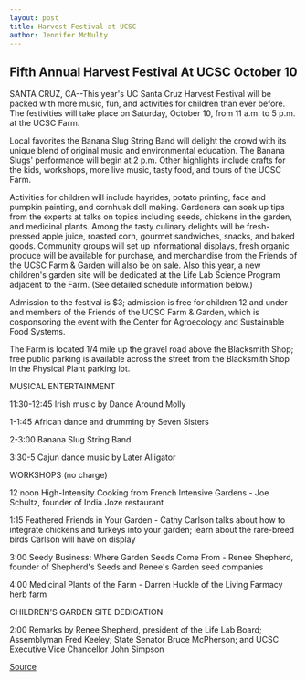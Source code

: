 ```yaml
---
layout: post
title: Harvest Festival at UCSC
author: Jennifer McNulty
---
```


## Fifth Annual Harvest Festival At UCSC October 10

SANTA CRUZ, CA--This year's UC Santa Cruz Harvest Festival will be packed with more music, fun, and activities for children than ever before. The festivities will take place on Saturday, October 10, from 11 a.m. to 5 p.m. at the UCSC Farm.

Local favorites the Banana Slug String Band will delight the crowd with its unique blend of original music and environmental education. The Banana Slugs' performance will begin at 2 p.m. Other highlights include crafts for the kids, workshops, more live music, tasty food, and tours of the UCSC Farm.

Activities for children will include hayrides, potato printing, face and pumpkin painting, and cornhusk doll making. Gardeners can soak up tips from the experts at talks on topics including seeds, chickens in the garden, and medicinal plants. Among the tasty culinary delights will be fresh-pressed apple juice, roasted corn, gourmet sandwiches, snacks, and baked goods. Community groups will set up informational displays, fresh organic produce will be available for purchase, and merchandise from the Friends of the UCSC Farm & Garden will also be on sale. Also this year, a new children's garden site will be dedicated at the Life Lab Science Program adjacent to the Farm. (See detailed schedule information below.)

Admission to the festival is $3; admission is free for children 12 and under and members of the Friends of the UCSC Farm & Garden, which is cosponsoring the event with the Center for Agroecology and Sustainable Food Systems.

The Farm is located 1/4 mile up the gravel road above the Blacksmith Shop; free public parking is available across the street from the Blacksmith Shop in the Physical Plant parking lot.

MUSICAL ENTERTAINMENT

11:30-12:45 Irish music by Dance Around Molly

1-1:45 African dance and drumming by Seven Sisters

2-3:00 Banana Slug String Band

3:30-5 Cajun dance music by Later Alligator

WORKSHOPS (no charge)

12 noon High-Intensity Cooking from French Intensive Gardens - Joe Schultz, founder of India Joze restaurant

1:15 Feathered Friends in Your Garden - Cathy Carlson talks about how to integrate chickens and turkeys into your garden; learn about the rare-breed birds Carlson will have on display

3:00 Seedy Business: Where Garden Seeds Come From - Renee Shepherd, founder of Shepherd's Seeds and Renee's Garden seed companies

4:00 Medicinal Plants of the Farm - Darren Huckle of the Living Farmacy herb farm

CHILDREN'S GARDEN SITE DEDICATION

2:00 Remarks by Renee Shepherd, president of the Life Lab Board; Assemblyman Fred Keeley; State Senator Bruce McPherson; and UCSC Executive Vice Chancellor John Simpson

[Source](http://www1.ucsc.edu/news_events/press_releases/archive/98-99/09-98/harvestfest.htm "Permalink to UC Santa Cruz: Harvest Festival at UCSC")